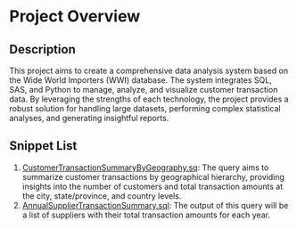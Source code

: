 # Project Overview

## Description

This project aims to create a comprehensive data analysis system based on the Wide World Importers (WWI) database. The system integrates SQL, SAS, and Python to manage, analyze, and visualize customer transaction data. By leveraging the strengths of each technology, the project provides a robust solution for handling large datasets, performing complex statistical analyses, and generating insightful reports.

## Snippet List

1. [CustomerTransactionSummaryByGeography.sq](CustomerTransactionSummaryByGeography.sq): The query aims to summarize customer transactions by geographical hierarchy, providing insights into the number of customers and total transaction amounts at the city, state/province, and country levels.
2. [AnnualSupplierTransactionSummary.sql](AnnualSupplierTransactionSummary.sql): The output of this query will be a list of suppliers with their total transaction amounts for each year.
